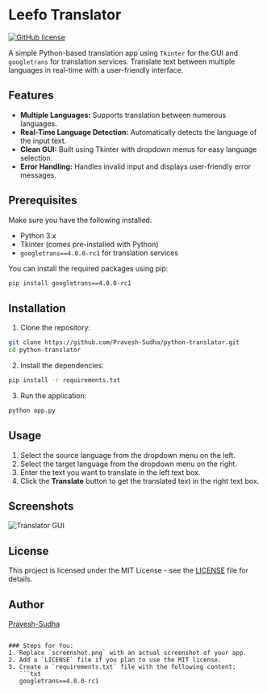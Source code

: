 # Leefo Translator

[![GitHub license](https://img.shields.io/badge/license-MIT-blue.svg)](https://github.com/Pravesh-Sudha/python-translator/blob/main/LICENSE)

A simple Python-based translation app using `Tkinter` for the GUI and `googletrans` for translation services. Translate text between multiple languages in real-time with a user-friendly interface.

## Features

- **Multiple Languages:** Supports translation between numerous languages.
- **Real-Time Language Detection:** Automatically detects the language of the input text.
- **Clean GUI:** Built using Tkinter with dropdown menus for easy language selection.
- **Error Handling:** Handles invalid input and displays user-friendly error messages.

## Prerequisites

Make sure you have the following installed:

- Python 3.x
- Tkinter (comes pre-installed with Python)
- `googletrans==4.0.0-rc1` for translation services

You can install the required packages using pip:

```bash
pip install googletrans==4.0.0-rc1
```

## Installation

1. Clone the repository:

```bash
git clone https://github.com/Pravesh-Sudha/python-translator.git
cd python-translator
```

2. Install the dependencies:

```bash
pip install -r requirements.txt
```

3. Run the application:

```bash
python app.py
```

## Usage

1. Select the source language from the dropdown menu on the left.
2. Select the target language from the dropdown menu on the right.
3. Enter the text you want to translate in the left text box.
4. Click the **Translate** button to get the translated text in the right text box.

## Screenshots

![Translator GUI](screenshot.png)

## License

This project is licensed under the MIT License - see the [LICENSE](LICENSE) file for details.

## Author

[Pravesh-Sudha](https://github.com/Pravesh-Sudha)

```

### Steps for You:
1. Replace `screenshot.png` with an actual screenshot of your app.
2. Add a `LICENSE` file if you plan to use the MIT license.
3. Create a `requirements.txt` file with the following content:
   ```txt
   googletrans==4.0.0-rc1
   ```

